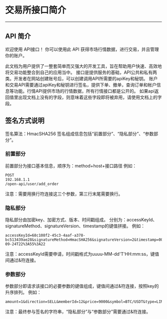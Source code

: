 # 交易所接口简介
______
## API 简介

欢迎使用 API接口！ 你可以使用此 API 获得市场行情数据，进行交易，并且管理你的账户。

此文档为用户提供了一整套简单而又强大的开发工具，旨在帮助用户快速、高效地将交易功能整合到自己的应用当中。 接口是提供服务的基础，API公共和私有两类。开发者在网站创建账号后，可以创建调用API所需要的apiKey和秘钥。 账户和交易API需要通过apiKey和秘钥进行签名，提供下单、撤单，查询订单和帐户信息等功能。行情API提供市场的行情数据，所有行情接口都是公开的。 如果api返回值里出现文档上没有的字段，则意味着这些字段即将被弃用，请使用文档上的字段。

## 签名方式说明
签名算法：HmacSHA256
签名组成信息包括“前置部分”、“隐私部分”、“参数部分”。

### 前置部分
前置部分为接口基本信息，顺序为：method+host+接口路径
例如：

``` lsl
POST
192.168.1.1
/open-api/user/add_order
```
注意：需要用换行符连接这三个参数，第三行末尾需要换行。

### 隐私部分
隐私部分由加密key、加密方式、版本、时间戳组成。
分别为：accessKeyId、signatureMethod、signatureVersion、timestamp的键值拼接。
例如：

``` lsl
accessKeyId=68c108f2-45c3-4aaf-a378-bc513439ae28&signatureMethod=HmacSHA256&signatureVersion=2&timestamp=0002-09-24T22%3A55%3A22
```
注意：accessKeyId需要申请，时间戳格式为uuuu-MM-dd'T'HH:mm:ss，键值间通过&符连接。

### 参数部分
参数部分即请求该接口的必要参数的键值组成，键值间通过&符连接，按照key的升序排列。
例如：

``` dts
amount=1&direction=SELL&memberId=12&price=9000&symbol=BTC/USDT&type=LIMIT_PRICE
```
注意：最终参与签名的字符串，“隐私部分”与“参数部分”需要通过&符连接。